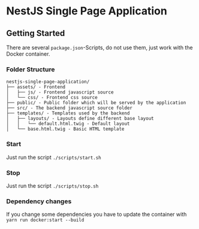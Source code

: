 
# NestJS Single Page Application

## Getting Started

There are several `package.json`-Scripts, do not use them, just work with the Docker container.

### Folder Structure

```
nestjs-single-page-application/
├── assets/ - Frontend
│   ├── js/ - Frontend javascript source
│   └── css/ - Frontend css source
├── public/ - Public folder which will be served by the application
├── src/ - The backend javascript source folder
├── templates/ - Templates used by the backend
│   ├── layouts/ - Layouts define different base layout
│   │   └── default.html.twig - Default layout
│   └── base.html.twig - Basic HTML template
```

### Start

Just run the script `./scripts/start.sh`

### Stop

Just run the script `./scripts/stop.sh`

### Dependency changes

If you change some dependencies you have to update the container with `yarn run docker:start --build`
